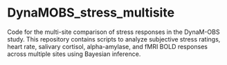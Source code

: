# DynaMOBS_stress_multisite
Code for the multi-site comparison of stress responses in the DynaM-OBS study. This repository contains scripts to analyze subjective stress ratings, heart rate, salivary cortisol, alpha-amylase, and fMRI BOLD responses across multiple sites using Bayesian inference. 
